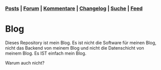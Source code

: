 ### [Posts](/date) | [Forum](https://github.com/khannover/blog/discussions/) | [Kommentare](https://github.com/khannover/blog/issues) | [Changelog](https://github.com/khannover/blog/activity) | [Suche](https://github.com/search?q=repo%3Akhannover%2Fblog&type=code) | [Feed](https://github.com/khannover/blog/commits/main.atom)

# Blog
Dieses Repository ist mein Blog. Es ist nicht die Software für meinen Blog, nicht das Backend von meinem Blog und nicht die Datenschicht von meinem Blog. Es IST einfach mein Blog.

Warum auch nicht? 
